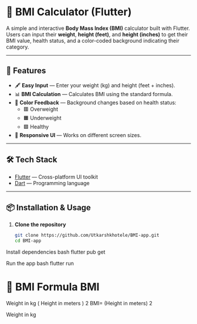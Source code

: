 # 📱 BMI Calculator (Flutter)

A simple and interactive **Body Mass Index (BMI)** calculator built with Flutter.  
Users can input their **weight**, **height (feet)**, and **height (inches)** to get their BMI value, health status, and a color-coded background indicating their category.

---

## 🚀 Features
- 🖋 **Easy Input** — Enter your weight (kg) and height (feet + inches).
- 📊 **BMI Calculation** — Calculates BMI using the standard formula.
- 🎨 **Color Feedback** — Background changes based on health status:
  - 🟥 Overweight
  - 🟧 Underweight
  - 🟩 Healthy
- 📱 **Responsive UI** — Works on different screen sizes.


---

## 🛠️ Tech Stack
- [Flutter](https://flutter.dev/) — Cross-platform UI toolkit
- [Dart](https://dart.dev/) — Programming language

---

## 📦 Installation & Usage

1. **Clone the repository**
   ```bash
   git clone https://github.com/Utkarshkhotele/BMI-app.git
   cd BMI-app

   
Install dependencies
bash
flutter pub get

Run the app
bash
flutter run

🧮 BMI Formula
BMI
=
Weight in kg
(
Height in meters
)
2
BMI= 
(Height in meters) 
2
 
Weight in kg
​
